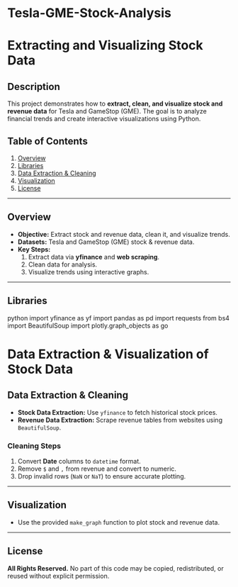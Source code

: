 # Tesla-GME-Stock-Analysis
# Extracting and Visualizing Stock Data

## Description
This project demonstrates how to **extract, clean, and visualize stock and revenue data** for Tesla and GameStop (GME). The goal is to analyze financial trends and create interactive visualizations using Python.

## Table of Contents
1. [Overview](#overview)
2. [Libraries](#libraries)
3. [Data Extraction & Cleaning](#data-extraction--cleaning)
4. [Visualization](#visualization)
5. [License](#license)

---

## Overview
- **Objective:** Extract stock and revenue data, clean it, and visualize trends.  
- **Datasets:** Tesla and GameStop (GME) stock & revenue data.  
- **Key Steps:**  
  1. Extract data via **yfinance** and **web scraping**.  
  2. Clean data for analysis.  
  3. Visualize trends using interactive graphs.

---

## Libraries
python
import yfinance as yf
import pandas as pd
import requests
from bs4 import BeautifulSoup
import plotly.graph_objects as go

# Data Extraction & Visualization of Stock Data

## Data Extraction & Cleaning

- **Stock Data Extraction:** Use `yfinance` to fetch historical stock prices.  
- **Revenue Data Extraction:** Scrape revenue tables from websites using `BeautifulSoup`.  

### Cleaning Steps
1. Convert **Date** columns to `datetime` format.  
2. Remove `$` and `,` from revenue and convert to numeric.  
3. Drop invalid rows (`NaN` or `NaT`) to ensure accurate plotting.

---

## Visualization

- Use the provided `make_graph` function to plot stock and revenue data.

---

## License

**All Rights Reserved.** No part of this code may be copied, redistributed, or reused without explicit permission.
